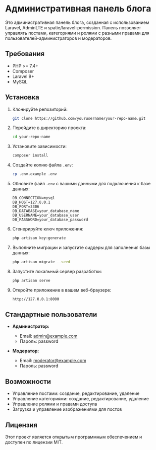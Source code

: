 # Административная панель блога

Это административная панель блога, созданная с использованием Laravel, AdminLTE и spatie/laravel-permission. Панель позволяет управлять постами, категориями и ролями с разными правами для пользователей-администраторов и модераторов.

## Требования

- PHP >= 7.4+
- Composer
- Laravel 9+
- MySQL

## Установка

1. Клонируйте репозиторий:
    ```sh
    git clone https://github.com/yourusername/your-repo-name.git
    ```

2. Перейдите в директорию проекта:
    ```sh
    cd your-repo-name
    ```

3. Установите зависимости:
    ```sh
    composer install
    ```

4. Создайте копию файла `.env`:
    ```sh
    cp .env.example .env
    ```

5. Обновите файл `.env` с вашими данными для подключения к базе данных:
    ```env
    DB_CONNECTION=mysql
    DB_HOST=127.0.0.1
    DB_PORT=3306
    DB_DATABASE=your_database_name
    DB_USERNAME=your_database_user
    DB_PASSWORD=your_database_password
    ```

6. Сгенерируйте ключ приложения:
    ```sh
    php artisan key:generate
    ```

7. Выполните миграции и запустите сиддеры для заполнения базы данных:
    ```sh
    php artisan migrate --seed
    ```

8. Запустите локальный сервер разработки:
    ```sh
    php artisan serve
    ```

9. Откройте приложение в вашем веб-браузере:
    ```sh
    http://127.0.0.1:8000
    ```

## Стандартные пользователи

- **Администратор:**
    - Email: admin@example.com
    - Пароль: password

- **Модератор:**
    - Email: moderator@example.com
    - Пароль: password

## Возможности

- Управление постами: создание, редактирование, удаление
- Управление категориями: создание, редактирование, удаление
- Управление ролями и правами доступа
- Загрузка и управление изображениями для постов

## Лицензия

Этот проект является открытым программным обеспечением и доступен по лицензии MIT.
